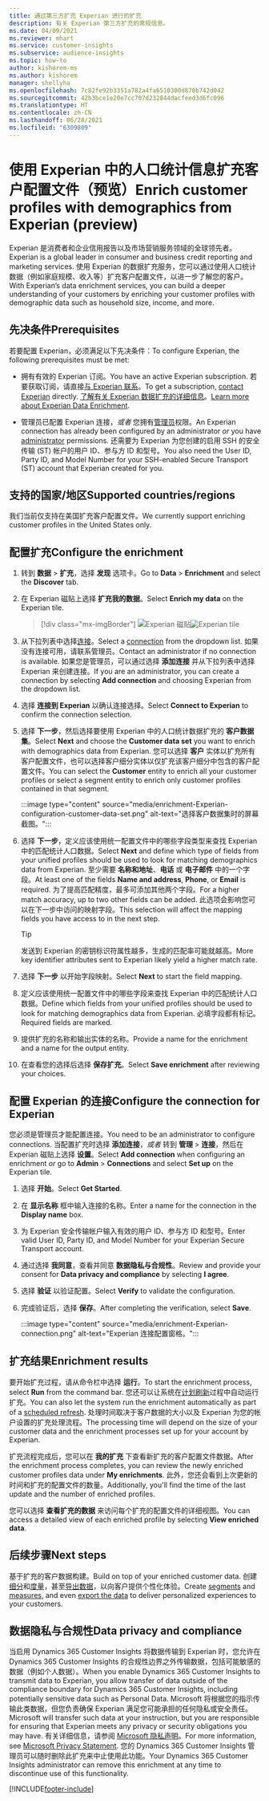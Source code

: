 ```yaml
---
title: 通过第三方扩充 Experian 进行的扩充
description: 有关 Experian 第三方扩充的常规信息。
ms.date: 04/09/2021
ms.reviewer: mhart
ms.service: customer-insights
ms.subservice: audience-insights
ms.topic: how-to
author: kishorem-ms
ms.author: kishorem
manager: shellyha
ms.openlocfilehash: 7c82fe92b3351a782a4fa6510300d870b742d042
ms.sourcegitcommit: 42b3bce1e20e7cc707d232844dacfeed3d6fc096
ms.translationtype: HT
ms.contentlocale: zh-CN
ms.lasthandoff: 06/28/2021
ms.locfileid: "6309809"
---
```

# <a name="enrich-customer-profiles-with-demographics-from-experian-preview"></a><span data-ttu-id="5855a-103">使用 Experian 中的人口统计信息扩充客户配置文件（预览）</span><span class="sxs-lookup"><span data-stu-id="5855a-103">Enrich customer profiles with demographics from Experian (preview)</span></span>

<span data-ttu-id="5855a-104">Experian 是消费者和企业信用报告以及市场营销服务领域的全球领先者。</span><span class="sxs-lookup"><span data-stu-id="5855a-104">Experian is a global leader in consumer and business credit reporting and marketing services.</span></span> <span data-ttu-id="5855a-105">使用 Experian 的数据扩充服务，您可以通过使用人口统计数据（例如家庭规模、收入等）扩充客户配置文件，以进一步了解您的客户。</span><span class="sxs-lookup"><span data-stu-id="5855a-105">With Experian’s data enrichment services, you can build a deeper understanding of your customers by enriching your customer profiles with demographic data such as household size, income, and more.</span></span>

## <a name="prerequisites"></a><span data-ttu-id="5855a-106">先决条件</span><span class="sxs-lookup"><span data-stu-id="5855a-106">Prerequisites</span></span>

<span data-ttu-id="5855a-107">若要配置 Experian，必须满足以下先决条件：</span><span class="sxs-lookup"><span data-stu-id="5855a-107">To configure Experian, the following prerequisites must be met:</span></span>

- <span data-ttu-id="5855a-108">拥有有效的 Experian 订阅。</span><span class="sxs-lookup"><span data-stu-id="5855a-108">You have an active Experian subscription.</span></span> <span data-ttu-id="5855a-109">若要获取订阅，请直接[与 Experian 联系](https://www.experian.com/marketing-services/contact)。</span><span class="sxs-lookup"><span data-stu-id="5855a-109">To get a subscription, [contact Experian](https://www.experian.com/marketing-services/contact) directly.</span></span> <span data-ttu-id="5855a-110">[了解有关 Experian 数据扩充的详细信息](https://www.experian.com/marketing-services/microsoft?cmpid=ems_web_mci_cdppage)。</span><span class="sxs-lookup"><span data-stu-id="5855a-110">[Learn more about Experian Data Enrichment](https://www.experian.com/marketing-services/microsoft?cmpid=ems_web_mci_cdppage).</span></span>

- <span data-ttu-id="5855a-111">管理员已配置 Experian 连接，*或者* 您拥有[管理员](permissions.md#administrator)权限。</span><span class="sxs-lookup"><span data-stu-id="5855a-111">An Experian connection has already been configured by an administrator *or* you have [administrator](permissions.md#administrator) permissions.</span></span> <span data-ttu-id="5855a-112">还需要为 Experian 为您创建的启用 SSH 的安全传输 (ST) 帐户的用户 ID、参与方 ID 和型号。</span><span class="sxs-lookup"><span data-stu-id="5855a-112">You also need the User ID, Party ID, and Model Number for your SSH-enabled Secure Transport (ST) account that Experian created for you.</span></span>

## <a name="supported-countriesregions"></a><span data-ttu-id="5855a-113">支持的国家/地区</span><span class="sxs-lookup"><span data-stu-id="5855a-113">Supported countries/regions</span></span>

<span data-ttu-id="5855a-114">我们当前仅支持在美国扩充客户配置文件。</span><span class="sxs-lookup"><span data-stu-id="5855a-114">We currently support enriching customer profiles in the United States only.</span></span>

## <a name="configure-the-enrichment"></a><span data-ttu-id="5855a-115">配置扩充</span><span class="sxs-lookup"><span data-stu-id="5855a-115">Configure the enrichment</span></span>

1. <span data-ttu-id="5855a-116">转到 **数据** > **扩充**，选择 **发现** 选项卡。</span><span class="sxs-lookup"><span data-stu-id="5855a-116">Go to **Data** > **Enrichment** and select the **Discover** tab.</span></span>

1. <span data-ttu-id="5855a-117">在 Experian 磁贴上选择 **扩充我的数据**。</span><span class="sxs-lookup"><span data-stu-id="5855a-117">Select **Enrich my data** on the Experian tile.</span></span>

   > [!div class="mx-imgBorder"]
   > <span data-ttu-id="5855a-118">![Experian 磁贴](media/experian-tile.png "Experian tile")</span><span class="sxs-lookup"><span data-stu-id="5855a-118">![Experian tile](media/experian-tile.png "Experian tile")</span></span>
   > 

1. <span data-ttu-id="5855a-119">从下拉列表中选择[连接](connections.md)。</span><span class="sxs-lookup"><span data-stu-id="5855a-119">Select a [connection](connections.md) from the dropdown list.</span></span> <span data-ttu-id="5855a-120">如果没有连接可用，请联系管理员。</span><span class="sxs-lookup"><span data-stu-id="5855a-120">Contact an administrator if no connection is available.</span></span> <span data-ttu-id="5855a-121">如果您是管理员，可以通过选择 **添加连接** 并从下拉列表中选择 Experian 来创建连接。</span><span class="sxs-lookup"><span data-stu-id="5855a-121">If you are an administrator, you can create a connection by selecting **Add connection** and choosing Experian from the dropdown list.</span></span> 

1. <span data-ttu-id="5855a-122">选择 **连接到 Experian** 以确认连接选择。</span><span class="sxs-lookup"><span data-stu-id="5855a-122">Select **Connect to Experian** to confirm the connection selection.</span></span>

1.  <span data-ttu-id="5855a-123">选择 **下一步**，然后选择要使用 Experian 中的人口统计数据扩充的 **客户数据集**。</span><span class="sxs-lookup"><span data-stu-id="5855a-123">Select **Next** and choose the **Customer data set** you want to enrich with demographics data from Experian.</span></span> <span data-ttu-id="5855a-124">您可以选择 **客户** 实体以扩充所有客户配置文件，也可以选择客户细分实体以仅扩充该客户细分中包含的客户配置文件。</span><span class="sxs-lookup"><span data-stu-id="5855a-124">You can select the **Customer** entity to enrich all your customer profiles or select a segment entity to enrich only customer profiles contained in that segment.</span></span>

    :::image type="content" source="media/enrichment-Experian-configuration-customer-data-set.png" alt-text="选择客户数据集时的屏幕截图。":::

1. <span data-ttu-id="5855a-126">选择 **下一步**，定义应该使用统一配置文件中的哪些字段类型来查找 Experian 中的匹配统计人口数据。</span><span class="sxs-lookup"><span data-stu-id="5855a-126">Select **Next** and define which type of fields from your unified profiles should be used to look for matching demographics data from Experian.</span></span> <span data-ttu-id="5855a-127">至少需要 **名称和地址**、**电话** 或 **电子邮件** 中的一个字段。</span><span class="sxs-lookup"><span data-stu-id="5855a-127">At least one of the fields **Name and address**, **Phone**, or **Email** is required.</span></span> <span data-ttu-id="5855a-128">为了提高匹配精度，最多可添加其他两个字段。</span><span class="sxs-lookup"><span data-stu-id="5855a-128">For a higher match accuracy, up to two other fields can be added.</span></span> <span data-ttu-id="5855a-129">此选项会影响您可以在下一步中访问的映射字段。</span><span class="sxs-lookup"><span data-stu-id="5855a-129">This selection will affect the mapping fields you have access to in the next step.</span></span>

    > [!TIP]
    > <span data-ttu-id="5855a-130">发送到 Experian 的密钥标识符属性越多，生成的匹配率可能就越高。</span><span class="sxs-lookup"><span data-stu-id="5855a-130">More key identifier attributes sent to Experian likely yield a higher match rate.</span></span>

1. <span data-ttu-id="5855a-131">选择 **下一步** 以开始字段映射。</span><span class="sxs-lookup"><span data-stu-id="5855a-131">Select **Next** to start the field mapping.</span></span>

1. <span data-ttu-id="5855a-132">定义应该使用统一配置文件中的哪些字段来查找 Experian 中的匹配统计人口数据。</span><span class="sxs-lookup"><span data-stu-id="5855a-132">Define which fields from your unified profiles should be used to look for matching demographics data from Experian.</span></span> <span data-ttu-id="5855a-133">必填字段都有标记。</span><span class="sxs-lookup"><span data-stu-id="5855a-133">Required fields are marked.</span></span>

1. <span data-ttu-id="5855a-134">提供扩充的名称和输出实体的名称。</span><span class="sxs-lookup"><span data-stu-id="5855a-134">Provide a name for the enrichment and a name for the output entity.</span></span>

1. <span data-ttu-id="5855a-135">在查看您的选择后选择 **保存扩充**。</span><span class="sxs-lookup"><span data-stu-id="5855a-135">Select **Save enrichment** after reviewing your choices.</span></span>

## <a name="configure-the-connection-for-experian"></a><span data-ttu-id="5855a-136">配置 Experian 的连接</span><span class="sxs-lookup"><span data-stu-id="5855a-136">Configure the connection for Experian</span></span> 

<span data-ttu-id="5855a-137">您必须是管理员才能配置连接。</span><span class="sxs-lookup"><span data-stu-id="5855a-137">You need to be an administrator to configure connections.</span></span> <span data-ttu-id="5855a-138">当配置扩充时选择 **添加连接**，*或者* 转到 **管理** > **连接**，然后在 Experian 磁贴上选择 **设置**。</span><span class="sxs-lookup"><span data-stu-id="5855a-138">Select **Add connection** when configuring an enrichment *or* go to **Admin** > **Connections** and select **Set up** on the Experian tile.</span></span>

1. <span data-ttu-id="5855a-139">选择 **开始**。</span><span class="sxs-lookup"><span data-stu-id="5855a-139">Select **Get Started**.</span></span>

1. <span data-ttu-id="5855a-140">在 **显示名称** 框中输入连接的名称。</span><span class="sxs-lookup"><span data-stu-id="5855a-140">Enter a name for the connection in the **Display name** box.</span></span>

1. <span data-ttu-id="5855a-141">为 Experian 安全传输帐户输入有效的用户 ID、参与方 ID 和型号。</span><span class="sxs-lookup"><span data-stu-id="5855a-141">Enter valid User ID, Party ID, and Model Number for your Experian Secure Transport account.</span></span>

1. <span data-ttu-id="5855a-142">通过选择 **我同意**，查看并同意 **数据隐私与合规性**。</span><span class="sxs-lookup"><span data-stu-id="5855a-142">Review and provide your consent for **Data privacy and compliance** by selecting **I agree**.</span></span>

1. <span data-ttu-id="5855a-143">选择 **验证** 以验证配置。</span><span class="sxs-lookup"><span data-stu-id="5855a-143">Select **Verify** to validate the configuration.</span></span>

1. <span data-ttu-id="5855a-144">完成验证后，选择 **保存**。</span><span class="sxs-lookup"><span data-stu-id="5855a-144">After completing the verification, select **Save**.</span></span>
   
   :::image type="content" source="media/enrichment-Experian-connection.png" alt-text="Experian 连接配置窗格。":::

## <a name="enrichment-results"></a><span data-ttu-id="5855a-146">扩充结果</span><span class="sxs-lookup"><span data-stu-id="5855a-146">Enrichment results</span></span>

<span data-ttu-id="5855a-147">要开始扩充过程，请从命令栏中选择 **运行**。</span><span class="sxs-lookup"><span data-stu-id="5855a-147">To start the enrichment process, select **Run** from the command bar.</span></span> <span data-ttu-id="5855a-148">您还可以让系统在[计划刷新](system.md#schedule-tab)过程中自动运行扩充。</span><span class="sxs-lookup"><span data-stu-id="5855a-148">You can also let the system run the enrichment automatically as part of a [scheduled refresh](system.md#schedule-tab).</span></span> <span data-ttu-id="5855a-149">处理时间取决于客户数据的大小以及 Experian 为您的帐户设置的扩充处理流程。</span><span class="sxs-lookup"><span data-stu-id="5855a-149">The processing time will depend on the size of your customer data and the enrichment processes set up for your account by Experian.</span></span>

<span data-ttu-id="5855a-150">扩充流程完成后，您可以在 **我的扩充** 下查看新扩充的客户配置文件数据。</span><span class="sxs-lookup"><span data-stu-id="5855a-150">After the enrichment process completes, you can review the newly enriched customer profiles data under **My enrichments**.</span></span> <span data-ttu-id="5855a-151">此外，您还会看到上次更新的时间和扩充的配置文件的数量。</span><span class="sxs-lookup"><span data-stu-id="5855a-151">Additionally, you'll find the time of the last update and the number of enriched profiles.</span></span>

<span data-ttu-id="5855a-152">您可以选择 **查看扩充的数据** 来访问每个扩充的配置文件的详细视图。</span><span class="sxs-lookup"><span data-stu-id="5855a-152">You can access a detailed view of each enriched profile by selecting **View enriched data**.</span></span>

## <a name="next-steps"></a><span data-ttu-id="5855a-153">后续步骤</span><span class="sxs-lookup"><span data-stu-id="5855a-153">Next steps</span></span>

<span data-ttu-id="5855a-154">基于扩充的客户数据构建。</span><span class="sxs-lookup"><span data-stu-id="5855a-154">Build on top of your enriched customer data.</span></span> <span data-ttu-id="5855a-155">创建[细分](segments.md)和[度量](measures.md)，甚至[导出数据](export-destinations.md)，以向客户提供个性化体验。</span><span class="sxs-lookup"><span data-stu-id="5855a-155">Create [segments](segments.md) and [measures](measures.md), and even [export the data](export-destinations.md) to deliver personalized experiences to your customers.</span></span>

## <a name="data-privacy-and-compliance"></a><span data-ttu-id="5855a-156">数据隐私与合规性</span><span class="sxs-lookup"><span data-stu-id="5855a-156">Data privacy and compliance</span></span>

<span data-ttu-id="5855a-157">当启用 Dynamics 365 Customer Insights 将数据传输到 Experian 时，您允许在 Dynamics 365 Customer Insights 的合规性边界之外传输数据，包括可能敏感的数据（例如个人数据）。</span><span class="sxs-lookup"><span data-stu-id="5855a-157">When you enable Dynamics 365 Customer Insights to transmit data to Experian, you allow transfer of data outside of the compliance boundary for Dynamics 365 Customer Insights, including potentially sensitive data such as Personal Data.</span></span> <span data-ttu-id="5855a-158">Microsoft 将根据您的指示传输此类数据，但您负责确保 Experian 满足您可能承担的任何隐私或安全责任。</span><span class="sxs-lookup"><span data-stu-id="5855a-158">Microsoft will transfer such data at your instruction, but you are responsible for ensuring that Experian meets any privacy or security obligations you may have.</span></span> <span data-ttu-id="5855a-159">有关详细信息，请参阅 [Microsoft 隐私声明](https://go.microsoft.com/fwlink/?linkid=396732)。</span><span class="sxs-lookup"><span data-stu-id="5855a-159">For more information, see [Microsoft Privacy Statement](https://go.microsoft.com/fwlink/?linkid=396732).</span></span>
<span data-ttu-id="5855a-160">您的 Dynamics 365 Customer Insights 管理员可以随时删除此扩充来中止使用此功能。</span><span class="sxs-lookup"><span data-stu-id="5855a-160">Your Dynamics 365 Customer Insights administrator can remove this enrichment at any time to discontinue use of this functionality.</span></span>


[!INCLUDE[footer-include](../includes/footer-banner.md)]
